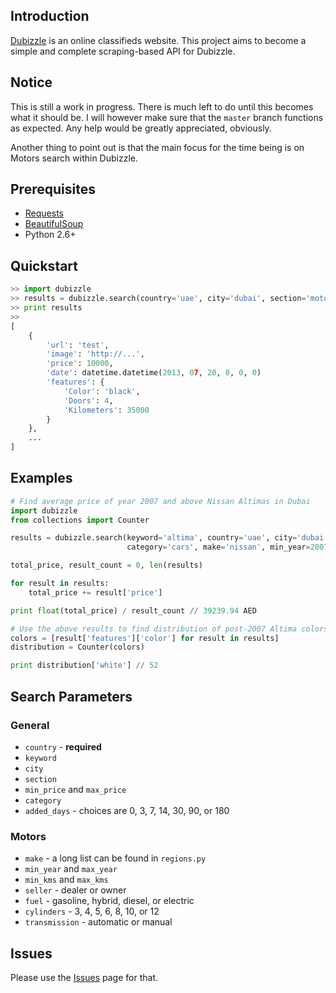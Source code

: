 ## Introduction

[Dubizzle](http://www.dubizzle.com/) is an online classifieds website. This project aims to 
become a simple and complete scraping-based API for Dubizzle.

## Notice

This is still a work in progress. There is much left to do until this becomes what it should be. I will however make sure that the `master` branch functions as expected. Any help would be greatly appreciated, obviously.

Another thing to point out is that the main focus for the time being is on Motors search within Dubizzle.

## Prerequisites

* [Requests](http://docs.python-requests.org/en/latest/index.html)
* [BeautifulSoup](http://www.crummy.com/software/BeautifulSoup/)
* Python 2.6+

## Quickstart

```python
>> import dubizzle
>> results = dubizzle.search(country='uae', city='dubai', section='motors', num_results=100)
>> print results
>>
[
	{
		'url': 'test',
		'image': 'http://...',
		'price': 10000,
		'date': datetime.datetime(2013, 07, 20, 0, 0, 0)
		'features': {
			'Color': 'black',
			'Doors': 4,
			'Kilometers': 35000
		}
	},
	...
]
```

## Examples

```python
# Find average price of year 2007 and above Nissan Altimas in Dubai
import dubizzle
from collections import Counter

results = dubizzle.search(keyword='altima', country='uae', city='dubai', section='motors',
						  category='cars', make='nissan', min_year=2007, num_results='all')

total_price, result_count = 0, len(results)

for result in results:
	total_price += result['price']

print float(total_price) / result_count // 39239.94 AED
```

```python
# Use the above results to find distribution of post-2007 Altima colors
colors = [result['features']['color'] for result in results]
distribution = Counter(colors)

print distribution['white'] // 52
```

## Search Parameters

### General

* `country` - **required**
* `keyword`
* `city`
* `section`
* `min_price` and `max_price`
* `category`
* `added_days` - choices are 0, 3, 7, 14, 30, 90, or 180

### Motors

* `make` - a long list can be found in `regions.py`
* `min_year` and `max_year`
* `min_kms` and `max_kms`
* `seller` - dealer or owner
* `fuel` - gasoline, hybrid, diesel, or electric
* `cylinders` - 3, 4, 5, 6, 8, 10, or 12
* `transmission` - automatic or manual

## Issues

Please use the [Issues](https://github.com/Cyph0n/dubizzle/issues) page for that.
